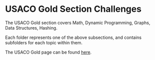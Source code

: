 # USACO Gold Section Challenges #

The USACO Gold section covers Math, Dynamic Programming, Graphs, Data Structures, Hashing.

Each folder represents one of the above subsections, and contains subfolders for each topic within them.

The USACO Gold page can be found [here](https://usaco.guide/gold).
